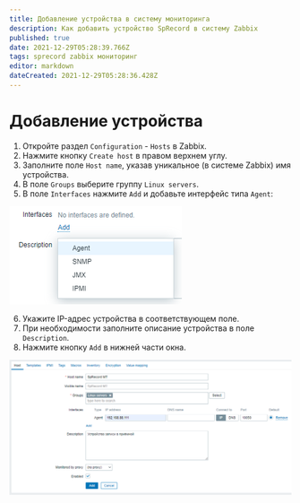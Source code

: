 ```yaml
---
title: Добавление устройства в систему мониторинга
description: Как добавить устройство SpRecord в систему Zabbix
published: true
date: 2021-12-29T05:28:39.766Z
tags: sprecord zabbix мониторинг
editor: markdown
dateCreated: 2021-12-29T05:28:36.428Z
---
```


# Добавление устройства
1. Откройте раздел ```Configuration``` - ```Hosts``` в Zabbix.
2. Нажмите кнопку ```Create host``` в правом верхнем углу.
3. Заполните поле ```Host name```, указав уникальное (в системе Zabbix) имя устройства.
4. В поле ```Groups``` выберите группу ```Linux servers```.
5. В поле ```Interfaces``` нажмите ```Add``` и добавьте интерфейс типа ```Agent```:

![add_interface.png](/zabbix/add_interface.png)

6. Укажите IP-адрес устройства в соответствующем поле.
7. При необходимости заполните описание устройства в поле ```Description```.
8. Нажмите кнопку ```Add``` в нижней части окна.

![create_host.png](/zabbix/create_host.png)